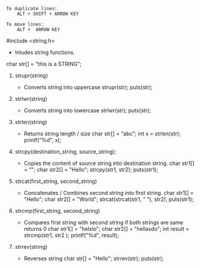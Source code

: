 
    To duplicate lines:
        ALT + SHIFT + ARROW KEY

    To move lines:
        ALT +  ARROW KEY

#include <string.h>
- Inludes string functions.

char str[] = "this is a STRING";

1. strupr(string)
    - Converts string into uppercase
        strupr(str);
        puts(str);

2. strlwr(string)
    - Converts string into lowercase
        strlwr(str);
        puts(str);

3. strlen(string)
    - Returns string length / size 
        char str[] = "abc";
        int x = strlen(str);
        printf("%d", x);


4. strcpy(destination_string, source_string);
    - Copies the content of source string into destination string.
        char str1[] = "";
        char str2[] = "Hello";
        strcpy(str1, str2);
        puts(str1);

5. strcat(first_string, second_string)
    - Concatenates / Combines second string into first string.
        char str1[] = "Hello";
        char str2[] = "World";
        strcat(strcat(str1, " "), str2);
        puts(str1);

6. strcmp(first_string, second_string)
    - Compares first string with second string if both strings are same returns 0
        char str1[] = "helxlo";
        char str2[] = "hellasdo";
        int result = strcmp(str1, str2 );
        printf("%d", result);

7. strrev(string)
    - Reverses string 
        char str[] = "Hello";
        strrev(str);
        puts(str);
